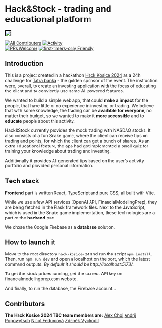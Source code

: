 # Hack&Stock - trading and educational platform

<img src="readme-src/homepage.png" style="border: 2px solid black">

[![All Contributors](https://img.shields.io/github/contributors/hackkosice/i-demoed-hk24?style=flat-square)](https://github.com/hackkosice/i-demoed-hk24/graphs/contributors)
[![Activity](https://img.shields.io/github/commit-activity/m/hackkosice/i-demoed-hk24?style=flat-square)](https://github.com/hackkosice/i-demoed-hk24/pulse)  
[![PRs Welcome](https://img.shields.io/badge/PRs-welcome-brightgreen.svg?style=flat-square)](http://makeapullrequest.com)
[![first-timers-only Friendly](https://img.shields.io/badge/first--timers--only-friendly-blue.svg)](http://www.firsttimersonly.com/)

## Introduction

This is a project created in a hackathon [Hack Kosice 2024](https://hackkosice.com/2024/) as a 24h challenge for [Tatra banka](https://www.tatrabanka.sk/) - the golden sponsor of the event. The instruction were, overall, to create an investing application with the focus of educating the client and to conviently use some AI-powered features.

We wanted to build a simple web app, that could **make a impact** for the people, that have little or no experience in investing or trading. We believe that with some knowledge, the trading can be **available for everyone**, no matter their budget, so we wanted to make it **more accessible** and to **educate** people about this activity.

Hack&Stock currently provides the mock trading with NASDAQ stocks. It also consists of a fun Snake game, where the client can receive tips on trading and points, for which the client can get a bunch of shares. As an extra educational feature, the app had got implemented a small quiz for training your knowledge about trading and investing.

Additionally it provides AI-generated tips based on the user's activity, portfolio and provided personal information.

## Tech stack

**Frontend** part is written React, TypeScript and pure CSS, all built with Vite.

While we use a few API services (OpenAI API, FinancialModelingPrep), they are being fetched in the Flask framework files. Next to the JavaScript, which is used in the Snake game implementation, these technologies are a part of the **backend** part.

We chose the Google Firebase as a **database** solution.

## How to launch it
Move to the root directory ``hack-kosice-24`` and run the script ``npm install``.
Then, run ``npm run dev`` and open a localhost on the port, which the latest command outputs.
*By default it should be http://localhost:5173/.*

To get the stock prices running, get the correct API key on financialmodelingprep.com website.

<!-- TODO - how to actually set up Firebase? xd-->
And finally, to run the database, the Firebase account...

## Contributors
**The Hack Kosice 2024 TBC team members are:**
[Alex Choi](https://github.com/alexechoi>)
[Andrij Popowytsch](https://github.com/andrek13)
[Nicol Fedurcová](https://github.com/NicolFedurcova)
[Zdeněk Vychodil](https://github.com/ZirkonCZ)
